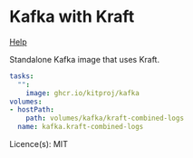 # Kafka  with Kraft

[Help](https://github.com/kitproj/kafka-docker)

Standalone Kafka image that uses Kraft.

```yaml
tasks:
  "":
    image: ghcr.io/kitproj/kafka
volumes:
- hostPath:
    path: volumes/kafka/kraft-combined-logs
  name: kafka.kraft-combined-logs
```

Licence(s): MIT

